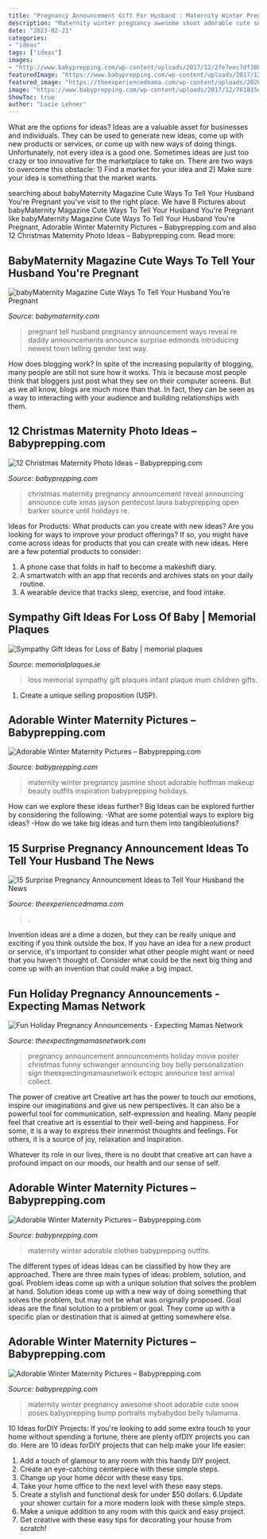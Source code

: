 ```yaml
---
title: "Pregnancy Announcement Gift For Husband : Maternity Winter Pregnancy Awesome Shoot Adorable Cute Snow Poses Babyprepping Bump Portraits Mybabydoo Belly Tulamama"
description: "Maternity winter pregnancy awesome shoot adorable cute snow poses babyprepping bump portraits mybabydoo belly tulamama"
date: "2023-02-21"
categories:
- "ideas"
tags: ["ideas"]
images:
- "http://www.babyprepping.com/wp-content/uploads/2017/12/2fe7eec7df30b03afb2ca60d3ea0e79c.jpg"
featuredImage: "https://www.babyprepping.com/wp-content/uploads/2017/12/b336764a5d408106309c25739acc93ad.jpg"
featured_image: "https://theexperiencedmama.com/wp-content/uploads/2020/11/how-to-surprise-your-husband-with-pregnancy-announcment.jpg"
image: "https://www.babyprepping.com/wp-content/uploads/2017/12/761835ee6f26ec5a828a6b9f0014e974.jpg"
ShowToc: true
author: "Lucie Lehner"
---
```



What are the options for ideas?
Ideas are a valuable asset for businesses and individuals. They can be used to generate new ideas, come up with new products or services, or come up with new ways of doing things. Unfortunately, not every idea is a good one. Sometimes ideas are just too crazy or too innovative for the marketplace to take on. There are two ways to overcome this obstacle: 1) Find a market for your idea and 2) Make sure your idea is something that the market wants.

	

		
searching about babyMaternity Magazine Cute Ways To Tell Your Husband You&#039;re Pregnant you've visit to the right place. We have 8 Pictures about babyMaternity Magazine Cute Ways To Tell Your Husband You&#039;re Pregnant like babyMaternity Magazine Cute Ways To Tell Your Husband You&#039;re Pregnant, Adorable Winter Maternity Pictures – Babyprepping.com and also 12 Christmas Maternity Photo Ideas – Babyprepping.com. Read more:
		
    
## BabyMaternity Magazine Cute Ways To Tell Your Husband You&#039;re Pregnant

<img loading=lazy src="https://d3mw6k1m1fi1qr.cloudfront.net/wKsq_aOLnb44QP54zDRc8mBHhbAwbE46rE9xCBnBqpxSPpz-LH_400.jpg" onerror="this.onerror=null;this.src='https://tse4.mm.bing.net/th?id=OIP.weZ0GtxioUI2u7Tm_9l-sQAAAA&amp;pid=15.1';" alt="babyMaternity Magazine Cute Ways To Tell Your Husband You&#039;re Pregnant">

_Source: babymaternity.com_

>pregnant tell husband pregnancy announcement ways reveal re daddy announcements announce surprise edmonds introducing newest town telling gender test way. 

	

How does blogging work?
In spite of the increasing popularity of blogging, many people are still not sure how it works. This is because most people think that bloggers just post what they see on their computer screens. But as we all know, blogs are much more than that. In fact, they can be seen as a way to interacting with your audience and building relationships with them.

    
## 12 Christmas Maternity Photo Ideas – Babyprepping.com

<img loading=lazy src="http://www.babyprepping.com/wp-content/uploads/2017/12/2fe7eec7df30b03afb2ca60d3ea0e79c.jpg" onerror="this.onerror=null;this.src='https://tse2.mm.bing.net/th?id=OIP.HKYh2I5PoHQjXMhhhqFvFwHaJ4&amp;pid=15.1';" alt="12 Christmas Maternity Photo Ideas – Babyprepping.com">

_Source: babyprepping.com_

>christmas maternity pregnancy announcement reveal announcing announce cute xmas jayson pentecost laura babyprepping open barker source until holidays re. 

	

Ideas for Products: What products can you create with new ideas?
Are you looking for ways to improve your product offerings? If so, you might have come across ideas for products that you can create with new ideas. Here are a few potential products to consider: 
1. A phone case that folds in half to become a makeshift diary.
2. A smartwatch with an app that records and archives stats on your daily routine.
3. A wearable device that tracks sleep, exercise, and food intake.

    
## Sympathy Gift Ideas For Loss Of Baby | Memorial Plaques

<img loading=lazy src="http://cdn.shopify.com/s/files/1/0390/1469/products/Memorial_Gifts_for_loss_of_an_infant_grande.jpg?v=1471941479" onerror="this.onerror=null;this.src='https://tse3.mm.bing.net/th?id=OIP.13snzhMyLjT4oNsaq_8ObgHaEv&amp;pid=15.1';" alt="Sympathy Gift Ideas for Loss of Baby | memorial plaques">

_Source: memorialplaques.ie_

>loss memorial sympathy gift plaques infant plaque mum children gifts. 

	

1. Create a unique selling proposition (USP).

    
## Adorable Winter Maternity Pictures – Babyprepping.com

<img loading=lazy src="https://www.babyprepping.com/wp-content/uploads/2017/12/953267106a84aec60e4abac4538e1287.jpg" onerror="this.onerror=null;this.src='https://tse1.mm.bing.net/th?id=OIP.Heg-Sw-bpFOblK4e-sdvWgHaLG&amp;pid=15.1';" alt="Adorable Winter Maternity Pictures – Babyprepping.com">

_Source: babyprepping.com_

>maternity winter pregnancy jasmine shoot adorable hoffman makeup beauty outfits inspiration babyprepping holidays. 

	

How can we explore these ideas further?
Big Ideas can be explored further by considering the following: 
-What are some potential ways to explore big ideas? 
-How do we take big ideas and turn them into tangibleolutions?

    
## 15 Surprise Pregnancy Announcement Ideas To Tell Your Husband The News

<img loading=lazy src="https://theexperiencedmama.com/wp-content/uploads/2020/11/how-to-surprise-your-husband-with-pregnancy-announcment.jpg" onerror="this.onerror=null;this.src='https://tse3.mm.bing.net/th?id=OIP.9Coy1WskpMmU8x3AXi2adAHaQZ&amp;pid=15.1';" alt="15 Surprise Pregnancy Announcement Ideas to Tell Your Husband the News">

_Source: theexperiencedmama.com_

>. 

	

Invention ideas are a dime a dozen, but they can be really unique and exciting if you think outside the box. If you have an idea for a new product or service, it's important to consider what other people might want or need that you haven't thought of. Consider what could be the next big thing and come up with an invention that could make a big impact.

    
## Fun Holiday Pregnancy Announcements - Expecting Mamas Network

<img loading=lazy src="https://theexpectingmamasnetwork.com/wp-content/uploads/2016/11/pregnancy-announcement12.jpg" onerror="this.onerror=null;this.src='https://tse1.mm.bing.net/th?id=OIP.Ikg4NiQiEEfr-_dzBwrpLQHaKX&amp;pid=15.1';" alt="Fun Holiday Pregnancy Announcements - Expecting Mamas Network">

_Source: theexpectingmamasnetwork.com_

>pregnancy announcement announcements holiday movie poster christmas funny schwanger announcing boy belly personalization sign theexpectingmamasnetwork ectopic announce test arrival collect. 

	

The power of creative art
Creative art has the power to touch our emotions, inspire our imaginations and give us new perspectives. It can also be a powerful tool for communication, self-expression and healing.
Many people feel that creative art is essential to their well-being and happiness. For some, it is a way to express their innermost thoughts and feelings. For others, it is a source of joy, relaxation and inspiration.

Whatever its role in our lives, there is no doubt that creative art can have a profound impact on our moods, our health and our sense of self.

    
## Adorable Winter Maternity Pictures – Babyprepping.com

<img loading=lazy src="https://www.babyprepping.com/wp-content/uploads/2017/12/761835ee6f26ec5a828a6b9f0014e974.jpg" onerror="this.onerror=null;this.src='https://tse4.mm.bing.net/th?id=OIP.7MJb6CE71npnqafOmhUnggHaJ4&amp;pid=15.1';" alt="Adorable Winter Maternity Pictures – Babyprepping.com">

_Source: babyprepping.com_

>maternity winter adorable clothes babyprepping outfits. 

	

The different types of ideas
Ideas can be classified by how they are approached. There are three main types of ideas: problem, solution, and goal. Problem ideas come up with a unique solution that solves the problem at hand. Solution ideas come up with a new way of doing something that solves the problem, but may not be what was originally proposed. Goal ideas are the final solution to a problem or goal. They come up with a specific plan or destination that is aimed at getting somewhere else.

    
## Adorable Winter Maternity Pictures – Babyprepping.com

<img loading=lazy src="https://www.babyprepping.com/wp-content/uploads/2017/12/b336764a5d408106309c25739acc93ad.jpg" onerror="this.onerror=null;this.src='https://tse2.mm.bing.net/th?id=OIP.npiWZw_0BIYxjSxPTIWaLQHaLH&amp;pid=15.1';" alt="Adorable Winter Maternity Pictures – Babyprepping.com">

_Source: babyprepping.com_

>maternity winter pregnancy awesome shoot adorable cute snow poses babyprepping bump portraits mybabydoo belly tulamama. 

	

10 Ideas forDIY Projects:
If you're looking to add some extra touch to your home without spending a fortune, there are plenty ofDIY projects you can do. Here are 10 ideas forDIY projects that can help make your life easier:
1. Add a touch of glamour to any room with this handy DIY project.
2. Create an eye-catching centerpiece with these simple steps.
3. Change up your home décor with these easy tips.
4. Take your home office to the next level with these easy steps.
5. Create a stylish and functional desk for under $50 dollars. 
6.Update your shower curtain for a more modern look with these simple steps. 
7. Make a unique addition to any room with this quick and easy project. 
8. Get creative with these easy tips for decorating your house from scratch!

